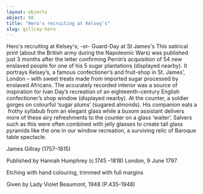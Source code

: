 ```yaml
---
layout: objects
object: 98
title: "Hero's recruiting at Kelsey's"
slug: gillray-hero
---
```

Hero's recruiting at Kelsey's;  -or- Guard-Day at St James's  This satirical print (about the British army during the Napoleonic Wars) was published just 3 months after the letter confirming Perrin’s acquisition of 54 new enslaved people for one of his 5 sugar plantations (displayed nearby). It portrays Kelsey’s, a famous confectioner’s and fruit-shop in St.  James’, London – with sweet treats made from  imported sugar processed by enslaved Africans. The accurately recorded interior was a source of inspiration for Ivan Day’s recreation of an eighteenth-century English confectioner’s shop window (displayed nearby). At the counter,  a soldier gorges on colourful ‘sugar plums’  (sugared almonds). His companion eats a  frothy syllabub from an elegant glass while a buxom assistant delivers more of these airy refreshments to the counter on a glass ‘waiter’.  Salvers such as this were often combined with jelly glasses to create tall glass pyramids like the one in our window recreation, a surviving relic of Baroque table spectacle.

James Gillray (1757–1815)  

Published by Hannah Humphrey (c.1745 –1818) London, 9 June 1797  

Etching with hand colouring, trimmed with full margins  

Given by Lady Violet Beaumont, 1948 (P.435-1948)
